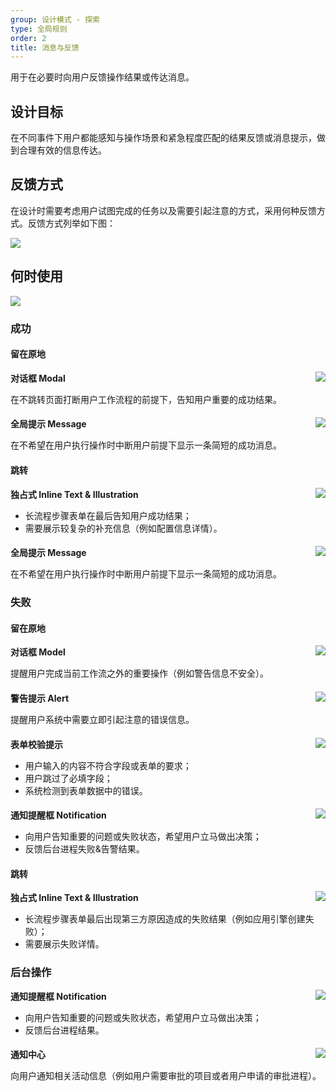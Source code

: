 ```yaml
---
group: 设计模式 - 探索
type: 全局规则
order: 2
title: 消息与反馈
---
```


用于在必要时向用户反馈操作结果或传达消息。

## 设计目标

在不同事件下用户都能感知与操作场景和紧急程度匹配的结果反馈或消息提示，做到合理有效的信息传达。

## 反馈方式

在设计时需要考虑用户试图完成的任务以及需要引起注意的方式，采用何种反馈方式。反馈方式列举如下图：

<div>
  <img src="https://gw.alipayobjects.com/mdn/rms_08e378/afts/img/A*SKfjS7vyRP4AAAAAAAAAAABkARQnAQ">
</div>

## 何时使用

<div>
  <img src="https://gw.alipayobjects.com/mdn/rms_08e378/afts/img/A*vv37RaVAXhAAAAAAAAAAAABkARQnAQ">
</div>

### 成功

#### 留在原地

<ImagePreview>
<img class="preview-img no-padding" align="right" src="https://gw.alipayobjects.com/mdn/rms_08e378/afts/img/A*qQ8NTKMH-2IAAAAAAAAAAABkARQnAQ">
</ImagePreview>

**对话框 Modal**

在不跳转页面打断用户工作流程的前提下，告知用户重要的成功结果。

####

<ImagePreview>
<img class="preview-img no-padding" align="right" src="https://gw.alipayobjects.com/mdn/rms_08e378/afts/img/A*NPVGQr6f5-4AAAAAAAAAAABkARQnAQ">
</ImagePreview>

**全局提示 Message**

在不希望在用户执行操作时中断用户前提下显示一条简短的成功消息。

#### 跳转

<ImagePreview>
<img class="preview-img no-padding" align="right" src="https://gw.alipayobjects.com/mdn/rms_08e378/afts/img/A*0EdyRa7WeUAAAAAAAAAAAABkARQnAQ">
</ImagePreview>

**独占式 Inline Text & Illustration**

- 长流程步骤表单在最后告知用户成功结果；
- 需要展示较复杂的补充信息（例如配置信息详情）。

####

<ImagePreview>
<img class="preview-img no-padding" align="right" src="https://gw.alipayobjects.com/mdn/rms_08e378/afts/img/A*524fSKE97wYAAAAAAAAAAABkARQnAQ">
</ImagePreview>

**全局提示 Message**

在不希望在用户执行操作时中断用户前提下显示一条简短的成功消息。

### 失败

#### 留在原地

<ImagePreview>
<img class="preview-img no-padding" align="right" src="https://gw.alipayobjects.com/mdn/rms_08e378/afts/img/A*S03WS5uHqDsAAAAAAAAAAABkARQnAQ">
</ImagePreview>

**对话框 Model**

提醒用户完成当前工作流之外的重要操作（例如警告信息不安全）。

####

<ImagePreview>
<img class="preview-img no-padding" align="right" src="https://gw.alipayobjects.com/mdn/rms_08e378/afts/img/A*4sHLQowCs6IAAAAAAAAAAABkARQnAQ">
</ImagePreview>

**警告提示 Alert**

提醒用户系统中需要立即引起注意的错误信息。

####

<ImagePreview>
<img class="preview-img no-padding" align="right" src="https://gw.alipayobjects.com/mdn/rms_08e378/afts/img/A*Qg51Sq2A_M4AAAAAAAAAAABkARQnAQ">
</ImagePreview>

**表单校验提示**

- 用户输入的内容不符合字段或表单的要求；
- 用户跳过了必填字段；
- 系统检测到表单数据中的错误。

####

<ImagePreview>
<img class="preview-img no-padding" align="right" src="https://gw.alipayobjects.com/mdn/rms_08e378/afts/img/A*QeWqTIWqrWEAAAAAAAAAAABkARQnAQ">
</ImagePreview>

**通知提醒框 Notification**

- 向用户告知重要的问题或失败状态，希望用户立马做出决策；
- 反馈后台进程失败&告警结果。

#### 跳转

<ImagePreview>
<img class="preview-img no-padding" align="right" src="https://gw.alipayobjects.com/mdn/rms_08e378/afts/img/A*7ES2TrY6UJgAAAAAAAAAAABkARQnAQ">
</ImagePreview>

**独占式 Inline Text & Illustration**

- 长流程步骤表单最后出现第三方原因造成的失败结果（例如应用引擎创建失败）；
- 需要展示失败详情。

### 后台操作

<ImagePreview>
<img class="preview-img no-padding" align="right" src="https://gw.alipayobjects.com/mdn/rms_08e378/afts/img/A*owL_SK1xmggAAAAAAAAAAABkARQnAQ">
</ImagePreview>

**通知提醒框 Notification**

- 向用户告知重要的问题或失败状态，希望用户立马做出决策；
- 反馈后台进程结果。

####

<ImagePreview>
<img class="preview-img no-padding" align="right" src="https://gw.alipayobjects.com/mdn/rms_08e378/afts/img/A*IGpqRbPGZxQAAAAAAAAAAABkARQnAQ">
</ImagePreview>

**通知中心**

向用户通知相关活动信息（例如用户需要审批的项目或者用户申请的审批进程）。
